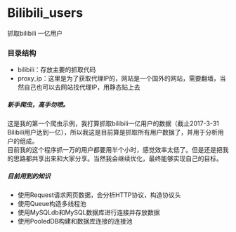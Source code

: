 # Bilibili_users
抓取bilibili 一亿用户

### 目录结构  
  + bilibili：存放主要的抓取代码  
  + proxy_ip：这里是为了获取代理IP的，网站是一个国外的网站，需要翻墙，当然自己也可以去网站找代理IP，用静态贴上去  

##### 新手爬虫，高手勿喷。  
这是我的第一个爬虫示例，我打算抓取bilibili一亿用户的数据（截止2017-3-31 Bilibili用户达到一亿），所以我这是目前算是抓取所有用户数据了，并用于分析用户的组成。    
目前我的这个程序抓一万的用户都要用半个小时，感觉效率太低了。但是还是把我的思路都共享出来和大家分享。当然我会继续优化，最终能够实现自己的目标。

##### 目前用到的知识  
+ 使用Request请求网页数据，会分析HTTP协议，构造协议头  
+ 使用Queue构造多线程池  
+ 使用MySQLdb和MySQL数据库进行连接并存放数据  
+ 使用PooledDB构建和数据库连接的连接池  
